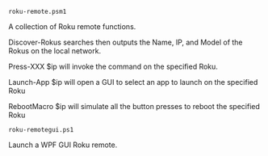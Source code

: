 ~~~~~~~~~~~~~~~~~
roku-remote.psm1
~~~~~~~~~~~~~~~~~

A collection of Roku remote functions.

Discover-Rokus searches then outputs the Name, IP, and Model of the Rokus on the local network.

Press-XXX $ip will invoke the command on the specified Roku.

Launch-App $ip will open a GUI to select an app to launch on the specified Roku

RebootMacro $ip will simulate all the button presses to reboot the specified Roku


~~~~~~~~~~~~~~~~~~~
roku-remotegui.ps1
~~~~~~~~~~~~~~~~~~~
Launch a WPF GUI Roku remote.

